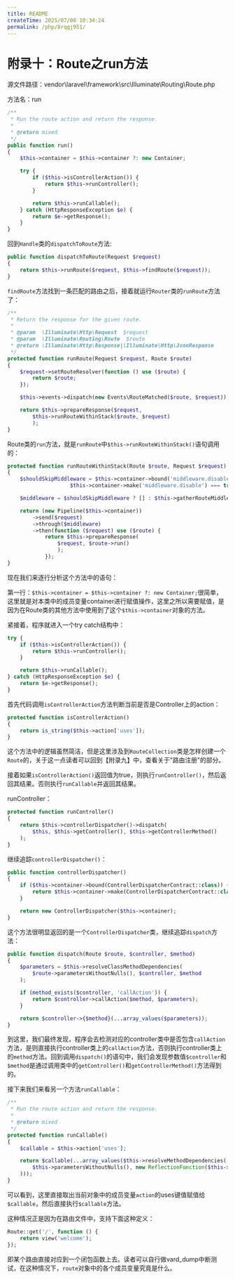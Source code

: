 ```yaml
---
title: README
createTime: 2025/07/08 10:34:24
permalink: /php/8rqgj951/
---
```

# 附录十：Route之run方法

源文件路径：vendor\laravel\framework\src\Illuminate\Routing\Route.php

方法名：run

```php
/**
 * Run the route action and return the response.
 *
 * @return mixed
 */
public function run()
{
	$this->container = $this->container ?: new Container;

	try {
		if ($this->isControllerAction()) {
			return $this->runController();
		}

		return $this->runCallable();
	} catch (HttpResponseException $e) {
		return $e->getResponse();
	}
}
```

回到`Handle`类的`dispatchToRoute`方法:

```php
public function dispatchToRoute(Request $request)
{
	return $this->runRoute($request, $this->findRoute($request));
}
```

`findRoute`方法找到一条匹配的路由之后，接着就运行`Router`类的`runRoute`方法了：

```php
/**
 * Return the response for the given route.
 *
 * @param  \Illuminate\Http\Request  $request
 * @param  \Illuminate\Routing\Route  $route
 * @return \Illuminate\Http\Response|\Illuminate\Http\JsonResponse
 */
protected function runRoute(Request $request, Route $route)
{
	$request->setRouteResolver(function () use ($route) {
		return $route;
	});

	$this->events->dispatch(new Events\RouteMatched($route, $request));

	return $this->prepareResponse($request,
		$this->runRouteWithinStack($route, $request)
		);
}
```

Route类的`run`方法，就是`runRoute`中`$this->runRouteWithinStack()`语句调用的：

```php
protected function runRouteWithinStack(Route $route, Request $request)
{
	$shouldSkipMiddleware = $this->container->bound('middleware.disable') &&
					$this->container->make('middleware.disable') === true;

	$middleware = $shouldSkipMiddleware ? [] : $this->gatherRouteMiddleware($route);

	return (new Pipeline($this->container))
		->send($request)
		->through($middleware)
		->then(function ($request) use ($route) {
			return $this->prepareResponse(
				$request, $route->run()
				);
			});
}
```

现在我们来逐行分析这个方法中的语句：

第一行：`$this->container = $this->container ?: new Container;`很简单，这里就是对本类中的成员变量container进行赋值操作，这里之所以需要赋值，是因为在Route类的其他方法中使用到了这个`$this->container`对象的方法。

紧接着，程序就进入一个try catch结构中：

```php
try {
	if ($this->isControllerAction()) {
		return $this->runController();
	}

	return $this->runCallable();
} catch (HttpResponseException $e) {
	return $e->getResponse();
}
```

首先代码调用`isControllerAction`方法判断当前是否是Controller上的action：

```php
protected function isControllerAction()
{
    return is_string($this->action['uses']);
}
```

这个方法中的逻辑虽然简洁，但是这里涉及到`RouteCollection`类是怎样创建一个`Route`的，关于这一点读者可以回到【附录九】中，查看关于"路由注册"的部分。

接着如果`isControllerAction()`返回值为true，则执行`runController()`，然后返回其结果。否则执行`runCallable`并返回其结果。

runController：

```php
protected function runController()
{
	return $this->controllerDispatcher()->dispatch(
		$this, $this->getController(), $this->getControllerMethod()
	);
}
```

继续追踪`controllerDispatcher()`：

```php
public function controllerDispatcher()
{
	if ($this->container->bound(ControllerDispatcherContract::class)) {
		return $this->container->make(ControllerDispatcherContract::class);
	}

	return new ControllerDispatcher($this->container);
}
```

这个方法很明显返回的是一个`ControllerDispatcher`类，继续追踪`dispatch`方法：

```php
public function dispatch(Route $route, $controller, $method)
{
	$parameters = $this->resolveClassMethodDependencies(
		$route->parametersWithoutNulls(), $controller, $method
	);

	if (method_exists($controller, 'callAction')) {
		return $controller->callAction($method, $parameters);
	}

	return $controller->{$method}(...array_values($parameters));
}
```

到这里，我们最终发现，程序会去检测对应的controller类中是否包含`callAction`方法，是则直接执行controller类上的`callAction`方法，否则执行controller类上的`method`方法。回到调用`dispatch()`的语句中，我们会发现参数值`$controller`和`$method`是通过调用类中的`getController()`和`getControllerMethod()`方法得到的。

接下来我们来看另一个方法`runCallable`：

```php
/**
 * Run the route action and return the response.
 *
 * @return mixed
 */
protected function runCallable()
{
	$callable = $this->action['uses'];

	return $callable(...array_values($this->resolveMethodDependencies(
	    $this->parametersWithoutNulls(), new ReflectionFunction($this->action['uses'])
	)));
}
```

可以看到，这里直接取出当前对象中的成员变量`action`的uses键值赋值给`$callable`，然后直接执行`$callable`方法。

这种情况正是因为在路由文件中，支持下面这种定义：

```php
Route::get('/', function () {
    return view('welcome');
});
```

即某个路由直接对应到一个闭包函数上去。读者可以自行做vard_dump中断测试，在这种情况下，`route`对象中的各个成员变量究竟是什么。